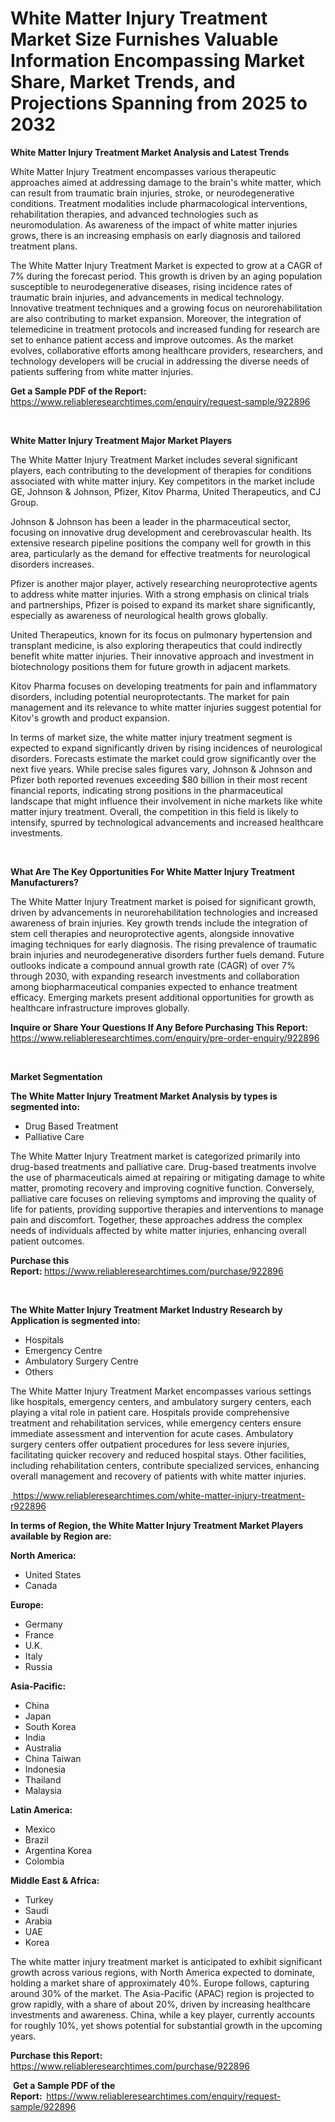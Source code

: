 <p><h1>White Matter Injury Treatment Market Size Furnishes Valuable Information Encompassing Market Share, Market Trends, and Projections Spanning from 2025 to 2032</h1></p><p><strong>White Matter Injury Treatment Market Analysis and Latest Trends</strong></p>
<p><p>White Matter Injury Treatment encompasses various therapeutic approaches aimed at addressing damage to the brain's white matter, which can result from traumatic brain injuries, stroke, or neurodegenerative conditions. Treatment modalities include pharmacological interventions, rehabilitation therapies, and advanced technologies such as neuromodulation. As awareness of the impact of white matter injuries grows, there is an increasing emphasis on early diagnosis and tailored treatment plans.</p><p>The White Matter Injury Treatment Market is expected to grow at a CAGR of 7% during the forecast period. This growth is driven by an aging population susceptible to neurodegenerative diseases, rising incidence rates of traumatic brain injuries, and advancements in medical technology. Innovative treatment techniques and a growing focus on neurorehabilitation are also contributing to market expansion. Moreover, the integration of telemedicine in treatment protocols and increased funding for research are set to enhance patient access and improve outcomes. As the market evolves, collaborative efforts among healthcare providers, researchers, and technology developers will be crucial in addressing the diverse needs of patients suffering from white matter injuries.</p></p>
<p><strong>Get a Sample PDF of the Report:&nbsp;</strong> <a href="https://www.reliableresearchtimes.com/enquiry/request-sample/922896?utm_campaign=2264&utm_medium=2&utm_source=Github&utm_content=ia&utm_term=18042025&utm_id=white-matter-injury-treatment">https://www.reliableresearchtimes.com/enquiry/request-sample/922896</a></p>
<p>&nbsp;</p>
<p><strong>White Matter Injury Treatment Major Market Players</strong></p>
<p><p>The White Matter Injury Treatment Market includes several significant players, each contributing to the development of therapies for conditions associated with white matter injury. Key competitors in the market include GE, Johnson & Johnson, Pfizer, Kitov Pharma, United Therapeutics, and CJ Group.</p><p>Johnson & Johnson has been a leader in the pharmaceutical sector, focusing on innovative drug development and cerebrovascular health. Its extensive research pipeline positions the company well for growth in this area, particularly as the demand for effective treatments for neurological disorders increases.</p><p>Pfizer is another major player, actively researching neuroprotective agents to address white matter injuries. With a strong emphasis on clinical trials and partnerships, Pfizer is poised to expand its market share significantly, especially as awareness of neurological health grows globally.</p><p>United Therapeutics, known for its focus on pulmonary hypertension and transplant medicine, is also exploring therapeutics that could indirectly benefit white matter injuries. Their innovative approach and investment in biotechnology positions them for future growth in adjacent markets.</p><p>Kitov Pharma focuses on developing treatments for pain and inflammatory disorders, including potential neuroprotectants. The market for pain management and its relevance to white matter injuries suggest potential for Kitov's growth and product expansion.</p><p>In terms of market size, the white matter injury treatment segment is expected to expand significantly driven by rising incidences of neurological disorders. Forecasts estimate the market could grow significantly over the next five years. While precise sales figures vary, Johnson & Johnson and Pfizer both reported revenues exceeding $80 billion in their most recent financial reports, indicating strong positions in the pharmaceutical landscape that might influence their involvement in niche markets like white matter injury treatment. Overall, the competition in this field is likely to intensify, spurred by technological advancements and increased healthcare investments.</p></p>
<p>&nbsp;</p>
<p><strong>What Are The Key Opportunities For White Matter Injury Treatment Manufacturers?</strong></p>
<p><p>The White Matter Injury Treatment market is poised for significant growth, driven by advancements in neurorehabilitation technologies and increased awareness of brain injuries. Key growth trends include the integration of stem cell therapies and neuroprotective agents, alongside innovative imaging techniques for early diagnosis. The rising prevalence of traumatic brain injuries and neurodegenerative disorders further fuels demand. Future outlooks indicate a compound annual growth rate (CAGR) of over 7% through 2030, with expanding research investments and collaboration among biopharmaceutical companies expected to enhance treatment efficacy. Emerging markets present additional opportunities for growth as healthcare infrastructure improves globally.</p></p>
<p><strong>Inquire or Share Your Questions If Any Before Purchasing This Report:</strong> <a href="https://www.reliableresearchtimes.com/enquiry/pre-order-enquiry/922896?utm_campaign=2264&utm_medium=2&utm_source=Github&utm_content=ia&utm_term=18042025&utm_id=white-matter-injury-treatment">https://www.reliableresearchtimes.com/enquiry/pre-order-enquiry/922896</a></p>
<p>&nbsp;</p>
<p><strong>Market Segmentation</strong></p>
<p><strong>The White Matter Injury Treatment Market Analysis by types is segmented into:</strong></p>
<p><ul><li>Drug Based Treatment</li><li>Palliative Care</li></ul></p>
<p><p>The White Matter Injury Treatment market is categorized primarily into drug-based treatments and palliative care. Drug-based treatments involve the use of pharmaceuticals aimed at repairing or mitigating damage to white matter, promoting recovery and improving cognitive function. Conversely, palliative care focuses on relieving symptoms and improving the quality of life for patients, providing supportive therapies and interventions to manage pain and discomfort. Together, these approaches address the complex needs of individuals affected by white matter injuries, enhancing overall patient outcomes.</p></p>
<p><strong>Purchase this Report:&nbsp;</strong><a href="https://www.reliableresearchtimes.com/purchase/922896?utm_campaign=2264&utm_medium=2&utm_source=Github&utm_content=ia&utm_term=18042025&utm_id=white-matter-injury-treatment">https://www.reliableresearchtimes.com/purchase/922896</a></p>
<p>&nbsp;</p>
<p><strong>The White Matter Injury Treatment Market Industry Research by Application is segmented into:</strong></p>
<p><ul><li>Hospitals</li><li>Emergency Centre</li><li>Ambulatory Surgery Centre</li><li>Others</li></ul></p>
<p><p>The White Matter Injury Treatment Market encompasses various settings like hospitals, emergency centers, and ambulatory surgery centers, each playing a vital role in patient care. Hospitals provide comprehensive treatment and rehabilitation services, while emergency centers ensure immediate assessment and intervention for acute cases. Ambulatory surgery centers offer outpatient procedures for less severe injuries, facilitating quicker recovery and reduced hospital stays. Other facilities, including rehabilitation centers, contribute specialized services, enhancing overall management and recovery of patients with white matter injuries.</p></p>
<p><a href="https://www.reliableresearchtimes.com/white-matter-injury-treatment-r922896?utm_campaign=2264&utm_medium=2&utm_source=Github&utm_content=ia&utm_term=18042025&utm_id=white-matter-injury-treatment">&nbsp;https://www.reliableresearchtimes.com/white-matter-injury-treatment-r922896</a></p>
<p><strong>In terms of Region, the White Matter Injury Treatment Market Players available by Region are:</strong></p>
<p>
    <p> <strong> North America: </strong>
        <ul>
            <li>United States</li>
            <li>Canada</li>
        </ul>
        </p> 
    <p> <strong> Europe: </strong>
        <ul>
            <li>Germany</li>
            <li>France</li>
            <li>U.K.</li>
            <li>Italy</li>
            <li>Russia</li>
        </ul>
        </p> 
    <p> <strong> Asia-Pacific: </strong>
        <ul>
            <li>China</li>
            <li>Japan</li>
            <li>South Korea</li>
            <li>India</li>
            <li>Australia</li>
            <li>China Taiwan</li>
            <li>Indonesia</li>
            <li>Thailand</li>
            <li>Malaysia</li>
        </ul>
        </p> 
    <p> <strong> Latin America: </strong>
        <ul>
            <li>Mexico</li>
            <li>Brazil</li>
            <li>Argentina Korea</li>
            <li>Colombia</li>
        </ul>
        </p> 
    <p> <strong> Middle East & Africa: </strong>
        <ul>
            <li>Turkey</li>
            <li>Saudi</li>
            <li>Arabia</li>
            <li>UAE</li>
            <li>Korea</li>
        </ul>
    </p>
    </p>
<p><p>The white matter injury treatment market is anticipated to exhibit significant growth across various regions, with North America expected to dominate, holding a market share of approximately 40%. Europe follows, capturing around 30% of the market. The Asia-Pacific (APAC) region is projected to grow rapidly, with a share of about 20%, driven by increasing healthcare investments and awareness. China, while a key player, currently accounts for roughly 10%, yet shows potential for substantial growth in the upcoming years.</p></p>
<p><strong>Purchase this Report: </strong><a href="https://www.reliableresearchtimes.com/purchase/922896?utm_campaign=2264&utm_medium=2&utm_source=Github&utm_content=ia&utm_term=18042025&utm_id=white-matter-injury-treatment">https://www.reliableresearchtimes.com/purchase/922896</a></p>
<p>&nbsp;<strong>Get a Sample PDF of the Report:&nbsp;&nbsp;</strong><a href="https://www.reliableresearchtimes.com/enquiry/request-sample/922896?utm_campaign=2264&utm_medium=2&utm_source=Github&utm_content=ia&utm_term=18042025&utm_id=white-matter-injury-treatment">https://www.reliableresearchtimes.com/enquiry/request-sample/922896</a></p>
<p><strong></strong></p>
<p><p></p><p></p><p></p></p>
